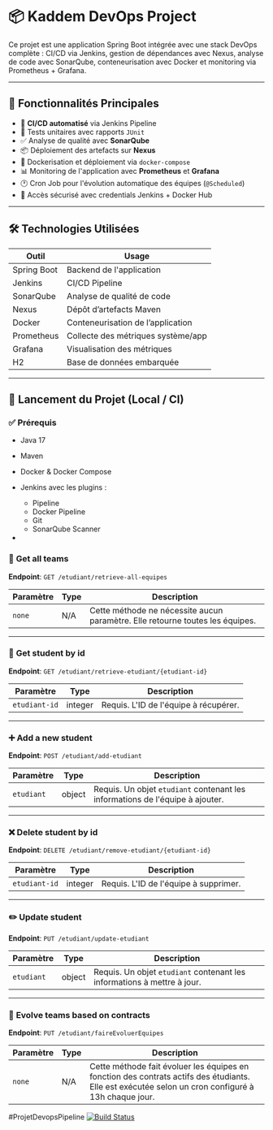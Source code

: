 # 📦 Kaddem DevOps Project

Ce projet est une application Spring Boot intégrée avec une stack DevOps complète : CI/CD via Jenkins, gestion de dépendances avec Nexus, analyse de code avec SonarQube, conteneurisation avec Docker et monitoring via Prometheus + Grafana.

---

## 🚀 Fonctionnalités Principales

- 🔁 **CI/CD automatisé** via Jenkins Pipeline
- 🧪 Tests unitaires avec rapports `JUnit`
- ✅ Analyse de qualité avec **SonarQube**
- 📦 Déploiement des artefacts sur **Nexus**
- 🐳 Dockerisation et déploiement via `docker-compose`
- 📊 Monitoring de l'application avec **Prometheus** et **Grafana**
- 🕐 Cron Job pour l'évolution automatique des équipes (`@Scheduled`)
- 🔐 Accès sécurisé avec credentials Jenkins + Docker Hub

---

## 🛠️ Technologies Utilisées

| Outil         | Usage                                  |
|---------------|-----------------------------------------|
| Spring Boot   | Backend de l'application                |
| Jenkins       | CI/CD Pipeline                          |
| SonarQube     | Analyse de qualité de code              |
| Nexus         | Dépôt d’artefacts Maven                 |
| Docker        | Conteneurisation de l’application       |
| Prometheus    | Collecte des métriques système/app      |
| Grafana       | Visualisation des métriques             |
| H2            | Base de données embarquée               |

---

## 🔧 Lancement du Projet (Local / CI)

### ✅ Prérequis

- Java 17
- Maven
- Docker & Docker Compose
- Jenkins avec les plugins :
  - Pipeline
  - Docker Pipeline
  - Git
  - SonarQube Scanner
 
- 
### 🏅 **Get all teams**
**Endpoint**: `GET /etudiant/retrieve-all-equipes`

| Paramètre  | Type   | Description                                      |
|------------|--------|--------------------------------------------------|
| `none`     | N/A    | Cette méthode ne nécessite aucun paramètre. Elle retourne toutes les équipes. |

---

### 🏅 **Get student by id**
**Endpoint**: `GET /etudiant/retrieve-etudiant/{etudiant-id}`

| Paramètre    | Type    | Description                                   |
|--------------|---------|-----------------------------------------------|
| `etudiant-id`  | integer | Requis. L'ID de l'équipe à récupérer.         |

---

### ➕ **Add a new student**
**Endpoint**: `POST /etudiant/add-etudiant`

| Paramètre  | Type    | Description                                       |
|------------|---------|---------------------------------------------------|
| `etudiant`   | object  | Requis. Un objet `etudiant` contenant les informations de l'équipe à ajouter. |

---

### ❌ **Delete student by id**
**Endpoint**: `DELETE /etudiant/remove-etudiant/{etudiant-id}`

| Paramètre    | Type    | Description                                    |
|--------------|---------|-----------------------------------------------|
| `etudiant-id`  | integer | Requis. L'ID de l'équipe à supprimer.          |

---

### ✏️ **Update student**
**Endpoint**: `PUT /etudiant/update-etudiant`

| Paramètre  | Type    | Description                                     |
|------------|---------|-------------------------------------------------|
| `etudiant`   | object  | Requis. Un objet `etudiant` contenant les informations à mettre à jour. |

---

### 🔄 **Evolve teams based on contracts**
**Endpoint**: `PUT /etudiant/faireEvoluerEquipes`

| Paramètre  | Type   | Description                                           |
|------------|--------|-------------------------------------------------------|
| `none`     | N/A    | Cette méthode fait évoluer les équipes en fonction des contrats actifs des étudiants. Elle est exécutée selon un cron configuré à 13h chaque jour. |
#ProjetDevopsPipeline
[![Build Status](http://192.168.65.129:8080/buildStatus/icon?job=projetDevops)](http://192.168.65.129:8080/job/projetDevops/)

